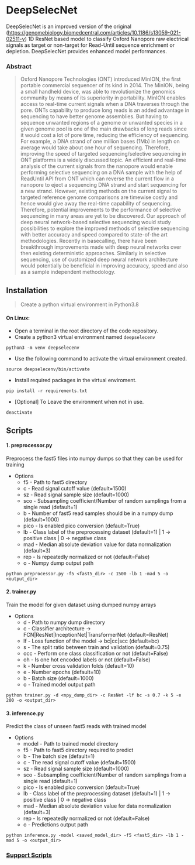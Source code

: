# DeepSelecNet
DeepSelecNet is an improved version of the original (https://genomebiology.biomedcentral.com/articles/10.1186/s13059-021-02511-y) 1D ResNet based model to classify Oxford Nanopore raw electrical signals as target or non-target for Read-Until sequence enrichment or depletion. DeepSelecNet provides enhanced model performances.

### Abstract

> Oxford Nanopore Technologies (ONT) introduced MinION, the first portable commercial sequencer of its kind in 2014. The MinION, being a small handheld device, was able to revolutionize the genomics community by means of its superiority in portability. MinION enables access to real-time current signals when a DNA traverses through the pore. ONTs capability to produce long reads is an added advantage in sequencing to have better genome assemblies. But having to sequence unwanted regions of a genome or unwanted species in a given genome pool is one of the main drawbacks of long reads since it would cost a lot of pore time, reducing the efficiency of sequencing. For example, a DNA strand of one million bases (1Mb) in length on average would take about one hour of sequencing. Therefore, improving the speed of targeted sequencing/selective sequencing in ONT platforms is a widely discussed topic. An efficient and real-time analysis of the current signals from the nanopore would enable performing selective sequencing on a DNA sample with the help of ReadUntil API from ONT which can reverse the current flow in a nanopore to eject a sequencing DNA strand and start sequencing for a new strand. However, existing methods on the current signal to targeted reference genome comparisons are timewise costly and hence would give away the real-time capability of sequencing. Therefore, potential improvements to the performance of selective sequencing in many areas are yet to be discovered. Our approach of deep neural network-based selective sequencing would study possibilities to explore the improved methods of selective sequencing with better accuracy and speed compared to state-of-the art methodologies. Recently in basecalling, there have been breakthrough improvements made with deep neural networks over then existing deterministic approaches. Similarly in selective sequencing, use of customized deep neural network architecture would potentially be beneficial in improving accuracy, speed and also as a sample independent methodology. 

## Installation
> Create a python virtual environment in Python3.8

#### On Linux:
* Open a terminal in the root directory of the code repository.
* Create a python3 virtual environment named `deepselecenv`

```
python3 -m venv deepselecenv
```

* Use the following command to activate the virtual environment created.

```
source deepselecenv/bin/activate
```

* Install required packages in the virtual enviroment. 

```
pip install -r requirements.txt
```

* [Optional] To Leave the environment when not in use.

```
deactivate
```

## Scripts

#### 1. preprocessor.py
Preprocess the fast5 files into numpy dumps so that they can be used for training
- Options
  * f5   - Path to fast5 directory
  * c    - Read signal cutoff value (default=1500)
  * sz   - Read signal sample size (default=1000)
  * sco  - Subsampling coefficient/Number of random samplings from a single read (default=1)
  * b    - Number of fast5 read samples should be in a numpy dump (default=1000)
  * pico - Is enabled pico conversion (default=True)
  * lb   - Class label of the preprocessing dataset (default=1) | 1 -> positive class | 0 -> negative class
  * mad  - Median absolute deviation value for data normalization (default=3)
  * rep  - Is repeatedly normalized or not (default=False)
  * o    - Numpy dump output path
```
python preprocessor.py -f5 <fast5_dir> -c 1500 -lb 1 -mad 5 -o <output_dir>
```

#### 2. trainer.py
Train the model for given dataset using dumped numpy arrays
- Options
  * d   - Path to numpy dump directory
  * c   - Classifier architecture -> FCN|ResNet|InceptionNet|TransformerNet (default=ResNet)
  * lf  - Loss function of the model -> bc|cc|scc (default=bc)
  * s   - The split ratio between train and validation (default=0.75)
  * occ - Perform one class classification or not (default=False)
  * oh  - Is one hot encoded labels or not (default=False)
  * k   - Number cross validation folds (default=10)
  * e   - Number epochs (default=10)
  * b   - Batch size (default=1000)
  * o   - Trained model output path
```
python trainer.py -d <npy_dump_dir> -c ResNet -lf bc -s 0.7 -k 5 -e 200 -o <output_dir>
```

#### 3. inference.py
Predict the class of unseen fast5 reads with trained model
- Options
  * model - Path to trained model directory
  * f5    - Path to fast5 directory required to predict
  * b     - The batch size (default=1)
  * c     - The read signal cutoff value (default=1500)
  * sz    - Read signal sample size (default=1000)
  * sco   - Subsampling coefficient/Number of random samplings from a single read (default=1)
  * pico  - Is enabled pico conversion (default=True)
  * lb    - Class label of the preprocessing dataset (default=1) | 1 -> positive class | 0 -> negative class
  * mad   - Median absolute deviation value for data normalization (default=3)
  * rep   - Is repeatedly normalized or not (default=False)
  * o     - Predictions output path
```
python inference.py -model <saved_model_dir> -f5 <fast5_dir> -lb 1 -mad 5 -o <output_dir>
```

### [Support Scripts](support)
